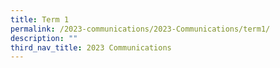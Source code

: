 ```yaml
---
title: Term 1
permalink: /2023-communications/2023-Communications/term1/
description: ""
third_nav_title: 2023 Communications
---
```

